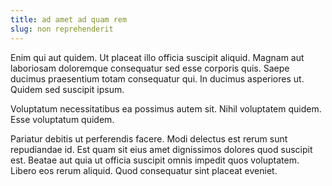 ```yaml
---
title: ad amet ad quam rem
slug: non reprehenderit
---
```


Enim qui aut quidem. Ut placeat illo officia suscipit aliquid. Magnam aut laboriosam doloremque consequatur sed esse corporis quis. Saepe ducimus praesentium totam consequatur qui. In ducimus asperiores ut. Quidem sed suscipit ipsum.

Voluptatum necessitatibus ea possimus autem sit. Nihil voluptatem quidem. Esse voluptatum quidem.

Pariatur debitis ut perferendis facere. Modi delectus est rerum sunt repudiandae id. Est quam sit eius amet dignissimos dolores quod suscipit est. Beatae aut quia ut officia suscipit omnis impedit quos voluptatem. Libero eos rerum aliquid. Quod consequatur sint placeat eveniet.

